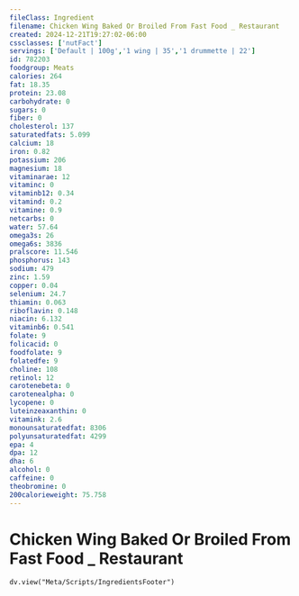 ```yaml
---
fileClass: Ingredient
filename: Chicken Wing Baked Or Broiled From Fast Food _ Restaurant
created: 2024-12-21T19:27:02-06:00
cssclasses: ['nutFact']
servings: ['Default | 100g','1 wing | 35','1 drummette | 22']
id: 782203
foodgroup: Meats
calories: 264
fat: 18.35
protein: 23.08
carbohydrate: 0
sugars: 0
fiber: 0
cholesterol: 137
saturatedfats: 5.099
calcium: 18
iron: 0.82
potassium: 206
magnesium: 18
vitaminarae: 12
vitaminc: 0
vitaminb12: 0.34
vitamind: 0.2
vitamine: 0.9
netcarbs: 0
water: 57.64
omega3s: 26
omega6s: 3836
pralscore: 11.546
phosphorus: 143
sodium: 479
zinc: 1.59
copper: 0.04
selenium: 24.7
thiamin: 0.063
riboflavin: 0.148
niacin: 6.132
vitaminb6: 0.541
folate: 9
folicacid: 0
foodfolate: 9
folatedfe: 9
choline: 108
retinol: 12
carotenebeta: 0
carotenealpha: 0
lycopene: 0
luteinzeaxanthin: 0
vitamink: 2.6
monounsaturatedfat: 8306
polyunsaturatedfat: 4299
epa: 4
dpa: 12
dha: 6
alcohol: 0
caffeine: 0
theobromine: 0
200calorieweight: 75.758
---
```


# Chicken Wing Baked Or Broiled From Fast Food _ Restaurant

```dataviewjs
dv.view("Meta/Scripts/IngredientsFooter")
```